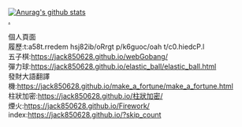 [![Anurag's github stats](https://github-readme-stats.vercel.app/api?username=jack850628&show_icons=true)](https://github.com/anuraghazra/github-readme-stats) \
<a href="https://jack850628.github.io/?skip_count" target="_blank">.</a>

個人頁面\
履歷:t:a58t.rredem hsj82ib/oRrgt p/k6guoc/oah  t/c0.hiedcP.l  \
五子棋:https://jack850628.github.io/webGobang/ \
彈力球:https://jack850628.github.io/elastic_ball/elastic_ball.html \
發財大語翻譯機:https://jack850628.github.io/make_a_fortune/make_a_fortune.html \
柱狀加密:https://jack850628.github.io/柱狀加密/ \
煙火:https://jack850628.github.io/Firework/
index:https://jack850628.github.io/?skip_count
